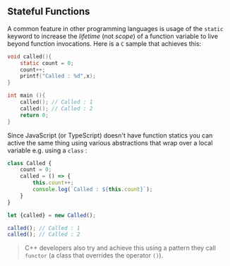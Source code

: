 ## Stateful Functions
A common feature in other programming languages is usage of the `static` keyword to increase the *lifetime* (not *scope*) of a function variable to live beyond function invocations. Here is a `C` sample that achieves this:

```c
void called(){
    static count = 0;
    count++;
    printf("Called : %d",x);
}

int main (){
    called(); // Called : 1
    called(); // Called : 2
    return 0;
}
```

Since JavaScript (or TypeScript) doesn't have function statics you can active the same thing using various abstractions that wrap over a local variable e.g. using a `class` :

```ts
class Called {
    count = 0;
    called = () => {
        this.count++;
        console.log(`Called : ${this.count}`);
    }
}

let {called} = new Called();

called(); // Called : 1
called(); // Called : 2
```

> C++ developers also try and achieve this using a pattern they call `functor` (a class that overrides the operator `()`).

